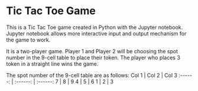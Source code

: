 # Tic Tac Toe Game
This is a Tic Tac Toe game created in Python with the Jupyter notebook. Jupyter notebook allows more interactive input and output mechanism for the game to work.

It is a two-player game. Player 1 and Player 2 will be choosing the spot number in the 9-cell table to place their token. The player who places 3 token in a straight line wins the game.

The spot number of the 9-cell table are as follows:
Col 1 | Col 2 | Col 3
:------: | :------: | :------:
7 | 8 | 9
4 | 5 | 6
1 | 2 | 3